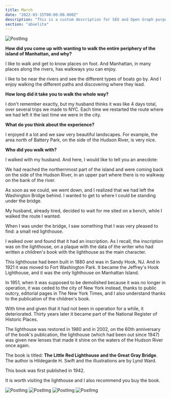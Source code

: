 ```yaml
---
title: March
date: "2022-03-15T00:00:00.000Z"
description: "This is a custom description for SEO and Open Graph purposes, rather than the default generated excerpt. Simply add a description field to the frontmatter."
section: "abuelita"
---
```


![PostImg](../images/mar22-2.jpg)

**How did you come up with wanting to walk the entire periphery of the island of Manhattan, and why?**

I like to walk and get to know places on foot. And Manhattan, in many places along the rivers, has walkways you can enjoy.

I like to be near the rivers and see the different types of boats go by. And I enjoy walking the different paths and discovering where they lead.

**How long did it take you to walk the whole way?**

I don't remember exactly, but my husband thinks it was like 4 days total, over several trips we made to NYC. Each time we restarted the route where we had left it the last time we were in the city.

**What do you think about the experience?**

I enjoyed it a lot and we saw very beautiful landscapes. For example, the area north of Battery Park, on the side of the Hudson River, is very nice.

**Who did you walk with?**

I walked with my husband. And here, I would like to tell you an anecdote:

We had reached the northernmost part of the island and were coming back on the side of the Hudson River, in an upper part where there is no walkway on the bank of the river.

As soon as we could, we went down, and I realized that we had left the Washington Bridge behind. I wanted to get to where I could be standing under the bridge.

My husband, already tired, decided to wait for me sited on a bench, while I walked the route I wanted.

When I was under the bridge, I saw something that I was very pleased to find: a small red lighthouse.

I walked over and found that it had an inscription. As I recall, the inscription was on the lighthouse, on a plaque with the data of the writer who had written a children's book with the lighthouse as the main character.

This lighthouse had been built in 1880 and was in Sandy Hook, NJ. And in 1921 it was moved to Fort Washington Park. It became the Jeffrey's Hook Lighthouse, and it was the only lighthouse on Manhattan Island.

In 1951, when it was supposed to be demolished because it was no longer in operation, it was ceded to the city of New York instead, thanks to public outcry, editorial pages in The New York Times, and I also understand thanks to the publication of the children's book.

With time and given that it had not been in operation for a while, it deteriorated. Thirty years later it became part of the National Register of Historic Places.

The lighthouse was restored in 1980 and in 2002, on the 60th anniversary of the book's publication, the lighthouse (which had been out since 1947) was given new lenses that made it shine on the waters of the Hudson River once again.

The book is titled: **The Little Red Lighthouse and the Great Gray Bridge**. The author is Hildegarde H. Swift and the illustrations are by Lynd Ward.

This book was first published in 1942.

It is worth visiting the lighthouse and I also recommend you buy the book.

![PostImg](../images/mar22-2.jpg)
![PostImg](../images/mar22-3.jpg)
![PostImg](../images/mar22-4.jpg)
![PostImg](../images/mar22-5.jpg)
